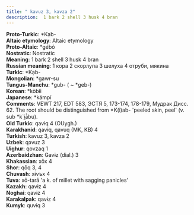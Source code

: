 ```yaml
---
title: " kavuz 3, kavza 2"
description:  1 bark 2 shell 3 husk 4 bran
---
```


<strong>Proto-Turkic</strong>:  *Kạb-<br>
<strong>Altaic etymology</strong>:  Altaic etymology<br>
<strong> Proto-Altaic</strong>:  *gébó<br>
<strong>Nostratic</strong>:  Nostratic<br>
<strong>Meaning</strong>:  1 bark 2 shell 3 husk 4 bran<br>
<strong>Russian meaning</strong>:  1 кора 2 скорлупа 3 шелуха 4 отруби, мякина<br>
<strong>Turkic</strong>:  *Kạb-<br>
<strong>Mongolian</strong>:  *gawr-su<br>
<strong>Tungus-Manchu</strong>:  *gub- ( ~ *geb-)<br>
<strong>Korean</strong>:  *kòbɨ̀i<br>
<strong>Japanese</strong>:  *kámpí<br>
<strong>Comments</strong>:  VEWT 217, EDT 583, ЭСТЯ 5, 173-174, 178-179, Мудрак Дисс. 62. The root should be distinguished from *K(i)ab- 'peeled skin, peel' (v. sub *k`i̯ā̀bu).<br>
<strong>Old Turkic</strong>:  qavɨq 4 (OUygh.)<br>
<strong>Karakhanid</strong>:  qavɨq, qavuq (MK, KB) 4<br>
<strong>Turkish</strong>:  kavuz 3, kavza 2<br>
<strong>Uzbek</strong>:  qɔvuz 3<br>
<strong>Uighur</strong>:  qovzaq 1<br>
<strong>Azerbaidzhan</strong>:  Gavɨz (dial.) 3<br>
<strong>Khakassian</strong>:  xōx 4<br>
<strong>Shor</strong>:  qōq 3, 4<br>
<strong>Chuvash</strong>:  xɨvъx 4<br>
<strong>Tuva</strong>:  xō-tarā 'a k. of millet with sagging panicles'<br>
<strong>Kazakh</strong>:  qavɨz 4<br>
<strong>Noghai</strong>:  qavɨz 4<br>
<strong>Karakalpak</strong>:  qavɨz 4<br>
<strong>Kumyk</strong>:  quvɨq 3<br>


